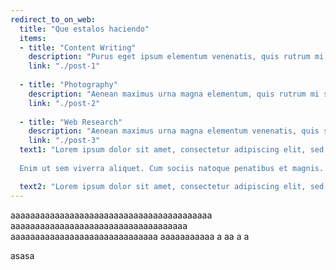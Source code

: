 ```yaml
---
redirect_to_on_web:
  title: "Que estalos haciendo"
  items:
  - title: "Content Writing"
    description: "Purus eget ipsum elementum venenatis, quis rutrum mi semper nonpurus eget ipsum elementum venenatis."
    link: "./post-1"
  
  - title: "Photography"
    description: "Aenean maximus urna magna elementum, quis rutrum mi semper non purus eget ipsum venenatis."
    link: "./post-2"
  
  - title: "Web Research"
    description: "Aenean maximus urna magna elementum venenatis, quis semper non purus eget ipsum venenatis."
    link: "./post-3"
  text1: "Lorem ipsum dolor sit amet, consectetur adipiscing elit, sed do eiusmod tempor incididunt ut labore et dolore magna aliqua. Tincidunt dui ut ornare lectus sit amet est placerat in. Sem nulla pharetra diam sit amet nisl suscipit. Neque viverra justo nec ultrices dui sapien eget mi proin. Vehicula ipsum a arcu cursus vitae congue mauris rhoncus aenean. Sed velit dignissim sodales ut eu sem integer. Vitae purus faucibus ornare suspendisse sed nisi lacus. Euismod elementum nisi quis eleifend quam adipiscing vitae. Vitae nunc sed velit dignissim sodales ut. Nullam eget felis eget nunc. Fermentum odio eu feugiat pretium nibh. Odio tempor orci dapibus ultrices in iaculis nunc sed. Pretium lectus quam id leo. Cum sociis natoque penatibus et magnis dis parturient montes. Nunc faucibus a pellentesque sit amet porttitor eget dolor. Id volutpat lacus laoreet non curabitur gravida arcu ac tortor. Bibendum at varius vel pharetra vel turpis.
  
  Enim ut sem viverra aliquet. Cum sociis natoque penatibus et magnis. Arcu felis bibendum ut tristique. Quis blandit turpis cursus in hac habitasse platea dictumst quisque. Risus sed vulputate odio ut enim blandit volutpat maecenas volutpat. Vestibulum lectus mauris ultrices eros in. Neque sodales ut etiam sit amet nisl. Porta nibh venenatis cras sed felis eget velit aliquet. Cras ornare arcu dui vivamus arcu felis bibendum ut tristique. Sagittis nisl rhoncus mattis rhoncus urna neque. Metus dictum at tempor commodo ullamcorper. Neque egestas congue quisque egestas diam in arcu. Vivamus arcu felis bibendum ut tristique et egestas quis. Pulvinar mattis nunc sed blandit libero volutpat sed. Lacinia quis vel eros donec ac. Sit amet cursus sit amet dictum sit amet. Enim neque volutpat ac tincidunt vitae semper quis lectus nulla. Magna fringilla urna porttitor rhoncus dolor purus."

  text2: "Lorem ipsum dolor sit amet, consectetur adipiscing elit, sed do eiusmod tempor incididunt ut labore et dolore magna aliqua. Tincidunt dui ut ornare lectus sit amet est placerat in. Sem nulla pharetra diam sit amet nisl suscipit. Neque viverra justo nec ultrices dui sapien eget mi proin. Vehicula ipsum a arcu cursus vitae congue mauris rhoncus aenean. Sed velit dignissim sodales ut eu sem integer. Vitae purus faucibus ornare suspendisse sed nisi lacus. Euismod elementum nisi quis eleifend quam adipiscing vitae. Vitae nunc sed velit dignissim sodales ut. Nullam eget felis eget nunc. Fermentum odio eu feugiat pretium nibh. Odio tempor orci dapibus ultrices in iaculis nunc sed. Pretium lectus quam id leo. Cum sociis natoque penatibus et magnis dis parturient montes. Nunc faucibus a pellentesque sit amet porttitor eget dolor. Id volutpat lacus laoreet non curabitur gravida arcu ac tortor. Bibendum at varius vel pharetra vel turpis."
---
```


aaaaaaaaaaaaaaaaaaaaaaaaaaaaaaaaaaaaaaaaa
aaaaaaaaaaaaaaaaaaaaaaaaaaaaaaaaaaaa
aaaaaaaaaaaaaaaaaaaaaaaaaaaaaa
aaaaaaaaaaa
a
aa
a
a


asasa
